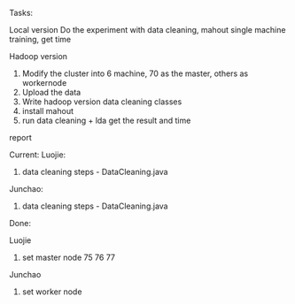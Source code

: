 Tasks:

Local version
Do the experiment with data cleaning, mahout single machine training, get time

Hadoop version

1. Modify the cluster into 6 machine, 70 as the master, others as workernode
2. Upload the data
3. Write hadoop version data cleaning classes
4. install mahout
5. run data cleaning + lda get the result and time

report

Current:
Luojie: 

1. data cleaning steps - DataCleaning.java

Junchao:

1. data cleaning steps - DataCleaning.java

Done:

Luojie
1. set master node 75 76 77

Junchao
1. set worker node
